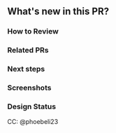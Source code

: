 [//]: # "These comments meant for your reference, they are invisible and don't need to be deleted"

## What's new in this PR?

[//]: # '####### YOUR ANSWER BELOW ###########'
[//]: # '############## END ##################'

### How to Review

[//]: # 'The order in which to review files and 
what to expect when testing locally'
[//]: # '####### YOUR ANSWER BELOW ###########'
[//]: # '############## END ##################'

### Related PRs

[//]: # "Optional - related PRs you're waiting on
/ PRs that will conflict, etc"
[//]: # '####### YOUR ANSWER BELOW ###########'
[//]: # '############## END ##################'

### Next steps

[//]: # "What doesn't work yet, what's NOT in this 
PR/has to be done "
[//]: # '####### YOUR ANSWER BELOW ###########'
[//]: # '############## END ##################'

### Screenshots

[//]: # '#### YOUR SCREENSHOTS BELOW ########'
[//]: # '############## END ##################'

### Design Status

[//]: # 'If this is a frontend PR, what is the expected 
status of the UI in this PR (lo, mid, high- fi?'
[//]: # '####### LOFI/MIDFI/HIFI ###########'
[//]: # '############## END ##################'

CC: @phoebeli23
